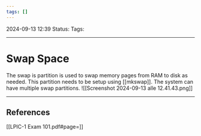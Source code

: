 ```yaml
---
tags: []
---
```


2024-09-13 12:39
Status:
Tags:
___
# Swap Space

The swap is partition is used to swap memory pages from RAM to disk as needed.
This partition needs to be setup using [[mkswap]].
The system can have multiple swap partitions.
![[Screenshot 2024-09-13 alle 12.41.43.png]]

___
## References
[[LPIC-1 Exam 101.pdf#page=]]